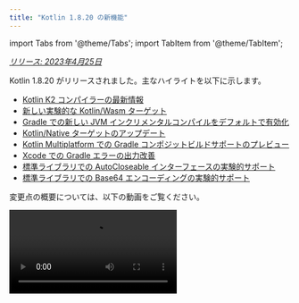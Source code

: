 ```yaml
---
title: "Kotlin 1.8.20 の新機能"
---
```

import Tabs from '@theme/Tabs';
import TabItem from '@theme/TabItem';

_[リリース: 2023年4月25日](releases#release-details)_

Kotlin 1.8.20 がリリースされました。主なハイライトを以下に示します。

* [Kotlin K2 コンパイラーの最新情報](#new-kotlin-k2-compiler-updates)
* [新しい実験的な Kotlin/Wasm ターゲット](#new-kotlin-wasm-target)
* [Gradle での新しい JVM インクリメンタルコンパイルをデフォルトで有効化](#new-jvm-incremental-compilation-by-default-in-gradle)
* [Kotlin/Native ターゲットのアップデート](#update-for-kotlin-native-targets)
* [Kotlin Multiplatform での Gradle コンポジットビルドサポートのプレビュー](#preview-of-gradle-composite-builds-support-in-kotlin-multiplatform)
* [Xcode での Gradle エラーの出力改善](#improved-output-for-gradle-errors-in-xcode)
* [標準ライブラリでの AutoCloseable インターフェースの実験的サポート](#support-for-the-autocloseable-interface)
* [標準ライブラリでの Base64 エンコーディングの実験的サポート](#support-for-base64-encoding)

変更点の概要については、以下の動画をご覧ください。

<video src="https://www.youtube.com/v/R1JpkpPzyBU" title="What's new in Kotlin 1.8.20"/>

## IDE サポート

1.8.20 をサポートする Kotlin プラグインは、以下で使用できます。

| IDE            | サポート対象バージョン            |
|----------------|-------------------------------|
| IntelliJ IDEA  | 2022.2.x, 2022.3.x,  2023.1.x |
| Android Studio | Flamingo (222)                |
:::note
Kotlin のアーティファクトと依存関係を正しくダウンロードするには、Maven Central リポジトリを使用するように[Gradle の設定を構成](#configure-gradle-settings)してください。

## Kotlin K2 コンパイラーの最新情報

Kotlin チームは、K2 コンパイラーの安定化を続けています。[Kotlin 1.7.0 のお知らせ](whatsnew17#new-kotlin-k2-compiler-for-the-jvm-in-alpha)で述べたように、まだ **Alpha** 段階です。このリリースでは、[K2 Beta](https://youtrack.jetbrains.com/issue/KT-52604) に向けたさらなる改善が導入されています。

この 1.8.20 リリース以降、Kotlin K2 コンパイラーは次のようになります。

* シリアライゼーション (serialization) プラグインのプレビュー版があります。
* [JS IR コンパイラー](js-ir-compiler)の Alpha サポートを提供します。
* [新しい言語バージョン Kotlin 2.0](https://blog.jetbrains.com/kotlin/2023/02/k2-kotlin-2-0/) の今後のリリースを紹介します。

新しいコンパイラーとその利点については、以下の動画をご覧ください。

* [What Everyone Must Know About The NEW Kotlin K2 Compiler](https://www.youtube.com/watch?v=iTdJJq_LyoY)
* [The New Kotlin K2 Compiler: Expert Review](https://www.youtube.com/watch?v=db19VFLZqJM)

### Kotlin K2 コンパイラーを有効にする方法

Kotlin K2 コンパイラーを有効にしてテストするには、次のコンパイラーオプションを使用して新しい言語バージョンを使用します。

```bash
-language-version 2.0
```

`build.gradle(.kts)` ファイルで指定できます。

```kotlin
kotlin {
   sourceSets.all {
       languageSettings {
           languageVersion = "2.0"
       }
   }
}
```

以前の `-Xuse-k2` コンパイラーオプションは非推奨になりました。

新しい K2 コンパイラーの Alpha バージョンは、JVM および JS IR プロジェクトでのみ動作します。Kotlin/Native やマルチプラットフォームプロジェクトはまだサポートしていません。

### 新しい K2 コンパイラーに関するフィードバックをお寄せください

皆様からのフィードバックをお待ちしております。

* Kotlin Slack で K2 開発者に直接フィードバックをお寄せください - [招待状を入手](https://surveys.jetbrains.com/s3/kotlin-slack-sign-up?_gl=1*ju6cbn*_ga*MTA3MTk5NDkzMC4xNjQ2MDY3MDU4*_ga_9J976DJZ68*MTY1ODMzNzA3OS4xMDAuMS4xNjU4MzQwODEwLjYw) し、[#k2-early-adopters](https://kotlinlang.slack.com/archives/C03PK0PE257) チャンネルに参加してください。
* 新しい K2 コンパイラーで直面した問題を[課題追跡システム](https://kotl.in/issue)に報告してください。
* **使用状況統計を送信する**オプションを[有効にして](https://www.jetbrains.com/help/idea/settings-usage-statistics.html)、JetBrains が K2 の使用状況に関する匿名データを収集できるようにしてください。

## 言語

Kotlin の進化に伴い、1.8.20 で新しい言語機能のプレビュー版を導入しています。

* [Enum クラス values 関数の最新で高性能な代替](#a-modern-and-performant-replacement-of-the-enum-class-values-function)
* [データクラスとの対称性のためのデータオブジェクト](#preview-of-data-objects-for-symmetry-with-data-classes)
* [インラインクラスにおける本体を持つセカンダリコンストラクターの制限の解除](#preview-of-lifting-restriction-on-secondary-constructors-with-bodies-in-inline-classes)

### Enum クラス values 関数の最新で高性能な代替

この機能は[実験的](components-stability#stability-levels-explained)です。いつでも削除または変更される可能性があります。オプトインが必要です (詳細は下記参照)。評価目的でのみ使用してください。この件に関して[YouTrack](https://kotl.in/issue)でフィードバックをお待ちしています。

Enum クラスには、定義された enum 定数の配列を返す合成 `values()` 関数があります。ただし、配列を使用すると、Kotlin および Java で[隠れたパフォーマンスの問題](https://github.com/Kotlin/KEEP/blob/master/proposals/enum-entries#examples-of-performance-issues)が発生する可能性があります。さらに、ほとんどの API はコレクションを使用しており、最終的には変換が必要です。これらの問題を解決するために、Enum クラスに `entries` プロパティを導入しました。これは `values()` 関数の代わりに使用する必要があります。呼び出されると、`entries` プロパティは定義された enum 定数の事前割り当てされた不変リストを返します。

`values()` 関数はまだサポートされていますが、代わりに `entries` プロパティを使用することをお勧めします。

```kotlin
enum class Color(val colorName: String, val rgb: String) {
    RED("Red", "#FF0000"),
    ORANGE("Orange", "#FF7F00"),
    YELLOW("Yellow", "#FFFF00")
}

@OptIn(ExperimentalStdlibApi::class)
fun findByRgb(rgb: String): Color? = Color.entries.find { it.rgb == rgb }
```

#### entries プロパティを有効にする方法

この機能を試すには、`@OptIn(ExperimentalStdlibApi)` でオプトインし、`-language-version 1.9` コンパイラーオプションを有効にします。Gradle プロジェクトでは、`build.gradle(.kts)` ファイルに以下を追加することで有効にできます。

<Tabs groupId="build-script">
<TabItem value="kotlin" label="Kotlin" default>

```kotlin
tasks
    .withType<org.jetbrains.kotlin.gradle.tasks.KotlinCompilationTask<*>>()
    .configureEach {
        compilerOptions
            .languageVersion
            .set(
                org.jetbrains.kotlin.gradle.dsl.KotlinVersion.KOTLIN_1_9
            )
    }
```

</TabItem>
<TabItem value="groovy" label="Groovy" default>

```groovy
tasks
    .withType(org.jetbrains.kotlin.gradle.tasks.KotlinCompilationTask.class)
    .configureEach {
        compilerOptions.languageVersion =
            org.jetbrains.kotlin.gradle.dsl.KotlinVersion.KOTLIN_1_9
    }
```

</TabItem>
</Tabs>

IntelliJ IDEA 2023.1 以降では、この機能をオプトインした場合、適切な IDE インスペクションが `values()` から `entries` への変換について通知し、クイックフィックスを提供します。

提案の詳細については、[KEEP ノート](https://github.com/Kotlin/KEEP/blob/master/proposals/enum-entries)を参照してください。

### データクラスとの対称性のためのデータオブジェクトのプレビュー

データオブジェクトを使用すると、シングルトンのセマンティクスとクリーンな `toString()` 表現を持つオブジェクトを宣言できます。このスニペットでは、オブジェクト宣言に `data` キーワードを追加すると、`toString()` 出力の可読性が向上する様子を確認できます。

```kotlin
package org.example
object MyObject
data object MyDataObject

fun main() {
    println(MyObject) // org.example.MyObject@1f32e575
    println(MyDataObject) // MyDataObject
}
```

特に `sealed` 階層 (sealed class や sealed interface 階層など) の場合、`data objects` は `data class` 宣言と一緒に便利に使用できるため、非常に適しています。このスニペットでは、`EndOfFile` をプレーンな `object` ではなく `data object` として宣言すると、手動でオーバーライドする必要なく、美しい `toString` が得られます。これにより、付属のデータクラス定義との対称性が維持されます。

```kotlin
sealed interface ReadResult
data class Number(val number: Int) : ReadResult
data class Text(val text: String) : ReadResult
data object EndOfFile : ReadResult

fun main() {
    println(Number(7)) // Number(number=7)
    println(EndOfFile) // EndOfFile
}
```

#### データオブジェクトのセマンティクス

[Kotlin 1.7.20](whatsnew1720#improved-string-representations-for-singletons-and-sealed-class-hierarchies-with-data-objects) の最初のプレビュー版以降、データオブジェクトのセマンティクスは洗練されています。コンパイラーは、便利な関数を多数自動的に生成するようになりました。

##### toString

データオブジェクトの `toString()` 関数は、オブジェクトの単純な名前を返します。

```kotlin
data object MyDataObject {
    val x: Int = 3
}

fun main() {
    println(MyDataObject) // MyDataObject
}
```

##### equals と hashCode

`data object` の `equals()` 関数は、`data object` のタイプを持つすべてのオブジェクトが等しいと見なされるようにします。ほとんどの場合、ランタイムにはデータオブジェクトのインスタンスが 1 つだけ存在します (結局のところ、`data object` はシングルトンを宣言します)。ただし、ランタイムで同じタイプの別のオブジェクトが生成される場合 (たとえば、`java.lang.reflect` を介したプラットフォームリフレクション、またはこの API を内部で使用する JVM シリアライゼーションライブラリを使用)、オブジェクトが等しいものとして扱われるようにします。

`data objects` は、構造的にのみ比較し (`==` 演算子を使用)、参照で比較しないでください (`===` 演算子)。これにより、ランタイムにデータオブジェクトの複数のインスタンスが存在する場合の落とし穴を回避できます。次のスニペットは、この特定の端的なケースを示しています。

```kotlin
import java.lang.reflect.Constructor

data object MySingleton

fun main() {
    val evilTwin = createInstanceViaReflection()

    println(MySingleton) // MySingleton
    println(evilTwin) // MySingleton

    // Even when a library forcefully creates a second instance of MySingleton, its `equals` method returns true:
    println(MySingleton == evilTwin) // true

    // Do not compare data objects via ===.
    println(MySingleton === evilTwin) // false
}

fun createInstanceViaReflection(): MySingleton {
    // Kotlin reflection does not permit the instantiation of data objects.
    // This creates a new MySingleton instance "by force" (i.e., Java platform reflection)
    // Don't do this yourself!
    return (MySingleton.javaClass.declaredConstructors[0].apply { isAccessible = true } as Constructor<MySingleton>).newInstance()
}
```

生成された `hashCode()` 関数の動作は、`equals()` 関数の動作と一致するため、`data object` のすべてのランタイムインスタンスは同じハッシュコードを持ちます。

##### データオブジェクトの copy および componentN 関数はありません

`data object` と `data class` の宣言は一緒によく使用され、いくつかの類似点がありますが、`data object` に対して生成されない関数がいくつかあります。

`data object` 宣言はシングルトンオブジェクトとして使用されることを目的としているため、`copy()` 関数は生成されません。シングルトンパターンはクラスのインスタンス化を単一のインスタンスに制限し、インスタンスのコピーを作成できるようにすると、その制限に違反します。

また、`data class` とは異なり、`data object` にはデータプロパティがありません。そのようなオブジェクトを分解しようとしても意味がないため、`componentN()` 関数は生成されません。

この機能に関して[YouTrack](https://youtrack.jetbrains.com/issue/KT-4107)でフィードバックをお待ちしています。

#### データオブジェクトのプレビューを有効にする方法

この機能を試すには、`-language-version 1.9` コンパイラーオプションを有効にします。Gradle プロジェクトでは、`build.gradle(.kts)` ファイルに以下を追加することで有効にできます。

<Tabs groupId="build-script">
<TabItem value="kotlin" label="Kotlin" default>

```kotlin
tasks
    .withType<org.jetbrains.kotlin.gradle.tasks.KotlinCompilationTask<*>>()
    .configureEach {
        compilerOptions
            .languageVersion
            .set(
                org.jetbrains.kotlin.gradle.dsl.KotlinVersion.KOTLIN_1_9
            )
    }
```

</TabItem>
<TabItem value="groovy" label="Groovy" default>

```groovy
tasks
    .withType(org.jetbrains.kotlin.gradle.tasks.KotlinCompilationTask.class)
    .configureEach {
        compilerOptions.languageVersion =
            org.jetbrains.kotlin.gradle.dsl.KotlinVersion.KOTLIN_1_9
    }
```

</TabItem>
</Tabs>

### インラインクラスにおける本体を持つセカンダリコンストラクターの制限の解除のプレビュー

この機能は[実験的](components-stability#stability-levels-explained)です。いつでも削除または変更される可能性があります。オプトインが必要です (詳細は下記参照)。評価目的でのみ使用してください。この件に関して[YouTrack](https://kotl.in/issue)でフィードバックをお待ちしています。

Kotlin 1.8.20 では、[インラインクラス](inline-classes)における本体を持つセカンダリコンストラクターの使用に関する制限が解除されています。

インラインクラスは、明確な初期化セマンティクスを持つ `init` ブロックまたはセカンダリコンストラクターなしで、パブリックプライマリコンストラクターのみを許可していました。その結果、基礎となる値をカプセル化したり、制約された値を表すインラインクラスを作成したりすることができませんでした。

これらの問題は、Kotlin 1.4.30 で `init` ブロックの制限が解除されたときに修正されました。現在、プレビューモードで本体を持つセカンダリコンストラクターを許可することで、さらに一歩進んでいます。

```kotlin
@JvmInline
value class Person(private val fullName: String) {
    // Allowed since Kotlin 1.4.30:
    init { 
        check(fullName.isNotBlank()) {
            "Full name shouldn't be empty"
        }
    }

    // Preview available since Kotlin 1.8.20:
    constructor(name: String, lastName: String) : this("$name $lastName") {
        check(lastName.isNotBlank()) {
            "Last name shouldn't be empty"
        }
    }
}
```

#### 本体のセカンダリコンストラクターを有効にする方法

この機能を試すには、`-language-version 1.9` コンパイラーオプションを有効にします。Gradle プロジェクトでは、`build.gradle(.kts)` に以下を追加することで有効にできます。

<Tabs groupId="build-script">
<TabItem value="kotlin" label="Kotlin" default>

```kotlin
tasks
    .withType<org.jetbrains.kotlin.gradle.tasks.KotlinCompilationTask<*>>()
    .configureEach {
        compilerOptions
            .languageVersion
            .set(
                org.jetbrains.kotlin.gradle.dsl.KotlinVersion.KOTLIN_1_9
            )
    }
```

</TabItem>
<TabItem value="groovy" label="Groovy" default>

```groovy
tasks
    .withType(org.jetbrains.kotlin.gradle.tasks.KotlinCompilationTask.class)
    .configureEach {
        compilerOptions.languageVersion =
            org.jetbrains.kotlin.gradle.dsl.KotlinVersion.KOTLIN_1_9
    }
```

</TabItem>
</Tabs>

この機能を試して、[YouTrack](https://kotl.in/issue) にすべてのレポートを送信して、Kotlin 1.9.0 でデフォルトにすることにご協力ください。

Kotlin インラインクラスの開発の詳細については、[この KEEP](https://github.com/Kotlin/KEEP/blob/master/proposals/inline-classes) を参照してください。

## 新しい Kotlin/Wasm ターゲット

Kotlin/Wasm (Kotlin WebAssembly) は、このリリースで[実験的](components-stability#stability-levels-explained)になります。Kotlin チームは、[WebAssembly](https://webassembly.org/) が有望なテクノロジーであると考えており、より良い方法でそれを使用し、Kotlin のすべての利点を享受できるようにしたいと考えています。

WebAssembly バイナリ形式は、独自の仮想マシンを使用して実行されるため、プラットフォームに依存しません。ほとんどすべての最新ブラウザーはすでに WebAssembly 1.0 をサポートしています。WebAssembly を実行するための環境をセットアップするには、Kotlin/Wasm がターゲットとする実験的なガベージコレクションモードを有効にするだけです。詳細な手順は、こちらをご覧ください: [Kotlin/Wasm を有効にする方法](#how-to-enable-kotlin-wasm)。

新しい Kotlin/Wasm ターゲットの次の利点を強調したいと思います。

* Kotlin/Wasm は LLVM を使用する必要がないため、`wasm32` Kotlin/Native ターゲットと比較してコンパイル速度が向上します。
* [Wasm ガベージコレクション](https://github.com/WebAssembly/gc)のおかげで、`wasm32` ターゲットと比較して、JS との相互運用性とブラウザーとの統合が容易になります。
* Wasm はコンパクトで解析しやすいバイトコードであるため、Kotlin/JS および JavaScript と比較して、アプリケーションの起動が潜在的に高速になります。
* Wasm は静的に型付けされた言語であるため、Kotlin/JS および JavaScript と比較して、アプリケーションのランタイムパフォーマンスが向上します。

1.8.20 リリース以降、実験的なプロジェクトで Kotlin/Wasm を使用できます。Kotlin/Wasm には、Kotlin 標準ライブラリ (`stdlib`) とテストライブラリ (`kotlin.test`) がすぐに使用できます。IDE のサポートは将来のリリースで追加されます。

[この YouTube ビデオで Kotlin/Wasm の詳細をご覧ください](https://www.youtube.com/watch?v=-pqz9sKXatw)。

### Kotlin/Wasm を有効にする方法

Kotlin/Wasm を有効にしてテストするには、`build.gradle.kts` ファイルを更新します。

```kotlin
plugins {
    kotlin("multiplatform") version "1.8.20"
}

kotlin {
    wasm {
        binaries.executable()
        browser {
        }
    }
    sourceSets {
        val commonMain by getting
        val commonTest by getting {
            dependencies {
                implementation(kotlin("test"))
            }
        }
        val wasmMain by getting
        val wasmTest by getting
    }
}
```

[Kotlin/Wasm の例を含む GitHub リポジトリ](https://github.com/Kotlin/kotlin-wasm-examples)をご覧ください。

Kotlin/Wasm プロジェクトを実行するには、ターゲット環境の設定を更新する必要があります。

<Tabs>
<TabItem value="Chrome" label="Chrome">

* バージョン 109 の場合:

  `--js-flags=--experimental-wasm-gc` コマンドライン引数を使用してアプリケーションを実行します。

* バージョン 110 以降の場合:

    1. ブラウザで `chrome://flags/#enable-webassembly-garbage-collection` に移動します。
    2. **WebAssembly Garbage Collection** を有効にします。
    3. ブラウザを再起動します。

</TabItem>
<TabItem value="Firefox" label="Firefox">

バージョン 109 以降の場合:

1. ブラウザで `about:config` に移動します。
2. `javascript.options.wasm_function_references` および `javascript.options.wasm_gc` オプションを有効にします。
3. ブラウザを再起動します。

</TabItem>
<TabItem value="Edge" label="Edge">

バージョン 109 以降の場合:

`--js-flags=--experimental-wasm-gc` コマンドライン引数を使用してアプリケーションを実行します。

</TabItem>
</Tabs>

### Kotlin/Wasm に関するフィードバックをお寄せください

皆様からのフィードバックをお待ちしております。

* Kotlin Slack で開発者に直接フィードバックをお寄せください - [招待状を入手](https://surveys.jetbrains.com/s3/kotlin-slack-sign-up?_gl=1*ju6cbn*_ga*MTA3MTk5NDkzMC4xNjQ2MDY3MDU4*_ga_9J976DJZ68*MTY1ODMzNzA3OS4xMDAuMS4xNjU4MzQwODEwLjYw) し、[#webassembly](https://kotlinlang.slack.com/archives/CDFP59223) チャンネルに参加してください。
* Kotlin/Wasm で直面した問題を[この YouTrack issue](https://youtrack.jetbrains.com/issue/KT-56492) に報告してください。

## Kotlin/JVM

Kotlin 1.8.20 では、[Java 合成プロパティ参照のプレビュー](#preview-of-java-synthetic-property-references)と、[kapt スタブ生成タスクでの JVM IR バックエンドのデフォルトサポート](#support-for-the-jvm-ir-backend-in-kapt-stub-generating-task-by-default)が導入されています。

### Java 合成プロパティ参照のプレビュー

この機能は[実験的](components-stability#stability-levels-explained)です。いつでも削除または変更される可能性があります。評価目的でのみ使用してください。この件に関して[YouTrack](https://kotl.in/issue)でフィードバックをお待ちしています。

Kotlin 1.8.20 では、Java 合成プロパティへの参照を作成できるようになりました。たとえば、次のような Java コードの場合です。

```java
public class Person {
    private String name;
    private int age;

    public Person(String name, int age) {
        this.name = name;
        this.age = age;
    }

    public String getName() {
        return name;
    }

    public int getAge() {
        return age;
    }
}
```

Kotlin では、`age` が合成プロパティである `person.age` を常に記述できました。
現在、`Person::age` および `person::age` への参照を作成することもできます。`name` についてもすべて同じように機能します。

```kotlin
val persons = listOf(Person("Jack", 11), Person("Sofie", 12), Person("Peter", 11))
    persons
        // Call a reference to Java synthetic property:
        .sortedBy(Person::age)
        // Call Java getter via the Kotlin property syntax:
        .forEach { person `->` println(person.name) }
```

#### Java 合成プロパティ参照を有効にする方法

この機能を試すには、`-language-version 1.9` コンパイラーオプションを有効にします。
Gradle プロジェクトでは、`build.gradle(.kts)` に以下を追加することで有効にできます。

<Tabs groupId="build-script">
<TabItem value="kotlin" label="Kotlin" default>

```kotlin
tasks
    .withType<org.jetbrains.kotlin.gradle.tasks.KotlinCompilationTask<*>>()
    .configureEach {
        compilerOptions
            .languageVersion
            .set(
                org.jetbrains.kotlin.gradle.dsl.KotlinVersion.KOTLIN_1_9
            )
    }
```

</TabItem>
<TabItem value="groovy" label="Groovy" default>

```groovy
tasks
    .withType(org.jetbrains.kotlin.gradle.tasks.KotlinCompilationTask.class)
    .configureEach {
        compilerOptions.languageVersion =
            org.jetbrains.kotlin.gradle.dsl.KotlinVersion.KOTLIN_1_9
    }
```

</TabItem>
</Tabs>

### kapt スタブ生成タスクでの JVM IR バックエンドのデフォルトサポート

Kotlin 1.7.20 では、[kapt スタブ生成タスクでの JVM IR バックエンドのサポート](whatsnew1720#support-for-the-jvm-ir-backend-in-kapt-stub-generating-task)を導入しました。このリリース以降、このサポートはデフォルトで有効になっています。有効にするために、`gradle.properties` で `kapt.use.jvm.ir=true` を指定する必要はなくなりました。この機能に関して[YouTrack](https://youtrack.jetbrains.com/issue/KT-49682)でフィードバックをお待ちしています。

## Kotlin/Native

Kotlin 1.8.20 には、サポートされている Kotlin/Native ターゲット、Objective-C との相互運用性、CocoaPods Gradle プラグインの改善などに関する変更が含まれています。

* [Kotlin/Native ターゲットのアップデート](#update-for-kotlin-native-targets)
* [レガシーメモリマネージャーの非推奨化](#deprecation-of-the-legacy-memory-manager)
* [@import ディレクティブを使用した Objective-C ヘッダーのサポート](#support-for-objective-c-headers-with-import-directives)
* [Cocoapods Gradle プラグインでのリンク専用モードのサポート](#support-for-the-link-only-mode-in-cocoapods-gradle-plugin)
* [UIKit での Objective-C 拡張機能をクラスメンバーとしてインポート](#import-objective-c-extensions-as-class-members-in-uikit)
* [コンパイラーでのコンパイラーキャッシュ管理の再実装](#reimplementation-of-compiler-cache-management-in-the-compiler)
* [Cocoapods Gradle プラグインでの `useLibraries()` の非推奨化](#deprecation-of-uselibraries-in-cocoapods-gradle-plugin)
  
### Kotlin/Native ターゲットのアップデート
  
Kotlin チームは、Kotlin/Native でサポートされているターゲットのリストを見直し、それらをティアに分割し、Kotlin 1.8.20 以降、その一部を非推奨にすることを決定しました。サポートされているターゲットと非推奨のターゲットの完全なリストについては、[Kotlin/Native ターゲットのサポート](native-target-support) セクションを参照してください。

次のターゲットは Kotlin 1.8.20 で非推奨となり、1.9.20 で削除されます。

* `iosArm32`
* `watchosX86`
* `wasm32`
* `mingwX86`
* `linuxArm32Hfp`
* `linuxMips32`
* `linuxMipsel32`

残りのターゲットについては、Kotlin/Native コンパイラーでターゲットがどの程度サポートおよびテストされているかに応じて、3 つのサポートティアがあります。ターゲットは別のティアに移動できます。たとえば、[Kotlin Multiplatform](multiplatform-intro)にとって重要であるため、将来的には `iosArm64` の完全なサポートを提供するように最善を尽くします。

ライブラリの作成者の場合、これらのターゲットティアは、どのターゲットを CI ツールでテストし、どのターゲットをスキップするかを決定するのに役立ちます。Kotlin チームは、[kotlinx.coroutines](coroutines-guide)などの公式 Kotlin ライブラリを開発するときに同じアプローチを使用します。

これらの変更の理由の詳細については、[ブログ記事](https://blog.jetbrains.com/kotlin/2023/02/update-regarding-kotlin-native-targets/)をご覧ください。

### レガシーメモリマネージャーの非推奨化

1.8.20 以降、レガシーメモリマネージャーは非推奨となり、1.9.20 で削除されます。
[新しいメモリマネージャー](native-memory-manager)は 1.7.20 でデフォルトで有効になり、安定性の更新とパフォーマンスの改善がさらに加えられています。

レガシーメモリマネージャーをまだ使用している場合は、`gradle.properties` から `kotlin.native.binary.memoryModel=strict` オプションを削除し、[移行ガイド](native-migration-guide)に従って必要な変更を行ってください。

新しいメモリマネージャーは `wasm32` ターゲットをサポートしていません。このターゲットも[このリリースから](#update-for-kotlin-native-targets)非推奨になり、1.9.20 で削除されます。

### @import ディレクティブを使用した Objective-C ヘッダーのサポート

この機能は[実験的](components-stability#stability-levels-explained)です。いつでも削除または変更される可能性があります。オプトインが必要です (詳細は下記参照)。評価目的でのみ使用してください。この件に関して[YouTrack](https://kotl.in/issue)でフィードバックをお待ちしています。

Kotlin/Native は、`@import` ディレクティブを使用して Objective-C ヘッダーをインポートできるようになりました。この機能は、Swift で記述された CocoaPods 依存関係の自動生成された Objective-C ヘッダーまたはクラスを持つ Swift ライブラリを使用する場合に役立ちます。

以前は、cinterop ツールは `@import` ディレクティブを介して Objective-C モジュールに依存するヘッダーを分析できませんでした。その理由は、`-fmodules` オプションのサポートが不足していたためです。

Kotlin 1.8.20 以降、`@import` で Objective-C ヘッダーを使用できます。これを行うには、定義ファイルの `compilerOpts` としてコンパイラーに `-fmodules` オプションを渡します。[CocoaPods 統合](native-cocoapods)を使用する場合は、次のように `pod()` 関数の構成ブロックで cinterop オプションを指定します。

```kotlin
kotlin {
    ios()

    cocoapods {
        summary = "CocoaPods test library"
        homepage = "https://github.com/JetBrains/kotlin"

        ios.deploymentTarget = "13.5"

        pod("PodName") {
            extraOpts = listOf("-compiler-option", "-fmodules")
        }
    }
}
```

これは[非常に待望されていた機能](https://youtrack.jetbrains.com/issue/KT-39120)であり、将来のリリースでデフォルトにすることにご協力いただけるよう、[YouTrack](https://kotl.in/issue)でフィードバックをお待ちしております。

### Cocoapods Gradle プラグインでのリンク専用モードのサポート

Kotlin 1.8.20 では、cinterop バインディングを生成せずに、動的フレームワークでのみ Pod 依存関係をリンクに使用できます。これは、cinterop バインディングがすでに生成されている場合に役立ちます。

ライブラリとアプリの 2 つのモジュールを持つプロジェクトを検討してください。ライブラリは Pod に依存していますが、フレームワークを生成せず、`.klib` のみを生成します。アプリはライブラリに依存し、動的フレームワークを生成します。
この場合、このフレームワークをライブラリが依存する Pod とリンクする必要があります。
ただし、cinterop バインディングはライブラリに対してすでに生成されているため、cinterop バインディングは必要ありません。

この機能を有効にするには、Pod への依存関係を追加するときに、`linkOnly` オプションまたはビルダープロパティを使用します。

```kotlin
cocoapods {
    summary = "CocoaPods test library"
    homepage = "https://github.com/JetBrains/kotlin"

    pod("Alamofire", linkOnly = true) {
        version = "5.7.0"
    }
}
```

このオプションを静的フレームワークで使用すると、Pods は静的フレームワークのリンクに使用されないため、Pod 依存関係が完全に削除されます。

:::

### UIKit での Objective-C 拡張機能をクラスメンバーとしてインポート

Xcode 14.1 以降、Objective-C クラスの一部のメソッドはカテゴリメンバーに移動されました。これにより、異なる Kotlin API が生成され、これらのメソッドはメソッドではなく Kotlin 拡張機能としてインポートされました。

UIKit を使用してメソッドをオーバーライドするときに、このことが原因で問題が発生した可能性があります。たとえば、Kotlin で UIVIew をサブクラス化するときに、`drawRect()` または `layoutSubviews()` メソッドをオーバーライドできなくなりました。

1.8.20 以降、NSView および UIView クラスと同じヘッダーで宣言されているカテゴリメンバーは、これらのクラスのメンバーとしてインポートされます。つまり、NSView および UIView からサブクラス化するメソッドは、他のメソッドと同様に簡単にオーバーライドできます。

すべてが順調に進めば、Objective-C クラスのすべてに対してこの動作をデフォルトで有効にする予定です。

### コンパイラーでのコンパイラーキャッシュ管理の再実装

コンパイラーキャッシュの進化を加速するために、コンパイラーキャッシュ管理を Kotlin Gradle プラグインから Kotlin/Native コンパイラーに移動しました。これにより、コンパイル時間とコンパイラーキャッシュの柔軟性に関連するものなど、いくつかの重要な改善に関する作業がブロック解除されます。

問題が発生して以前の動作に戻る必要がある場合は、`kotlin.native.cacheOrchestration=gradle` Gradle プロパティを使用します。

この件に関して[YouTrack](https://kotl.in/issue)でフィードバックをお待ちしています。

### Cocoapods Gradle プラグインでの `useLibraries()` の非推奨化

Kotlin 1.8.20 は、静的ライブラリの[CocoaPods 統合](native-cocoapods)で使用される `useLibraries()` 関数の非推奨サイクルを開始します。

静的ライブラリを含む Pod への依存関係を許可するために `useLibraries()` 関数を導入しました。時間が経つにつれて、このケースは非常にまれになりました。ほとんどの Pod はソースによって配布され、Objective-C フレームワークまたは XCFramework はバイナリ配布の一般的な選択肢です。

この関数は人気がなく、Kotlin CocoaPods Gradle プラグインの開発を複雑にする問題が発生するため、非推奨にすることにしました。

フレームワークと XCFramework の詳細については、[最終的なネイティブバイナリの構築](multiplatform-build-native-binaries)を参照してください。

## Kotlin Multiplatform

Kotlin 1.8.20 は、Kotlin Multiplatform の次のアップデートにより、開発者のエクスペリエンスを向上させるように努めています。

* [ソースセット階層をセットアップするための新しい